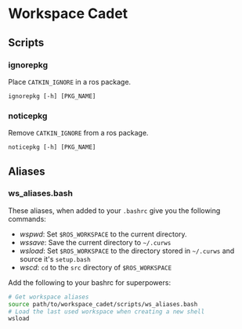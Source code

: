 Workspace Cadet
===============

Scripts
-------

### ignorepkg

Place `CATKIN_IGNORE` in a ros package.

```
ignorepkg [-h] [PKG_NAME]
```


### noticepkg

Remove `CATKIN_IGNORE` from a ros package.

```
noticepkg [-h] [PKG_NAME]
```

Aliases
-------

### ws_aliases.bash

These aliases, when added to your `.bashrc` give you the following commands:

* _wspwd_: Set `$ROS_WORKSPACE` to the current directory.
* _wssave_: Save the current directory to `~/.curws`
* _wsload_: Set `$ROS_WORKSPACE` to the directory stored in `~/.curws` and source it's `setup.bash`
* _wscd_: `cd` to the `src` directory of `$ROS_WORKSPACE`

Add the following to your bashrc for superpowers:
```bash
# Get workspace aliases
source path/to/workspace_cadet/scripts/ws_aliases.bash
# Load the last used workspace when creating a new shell
wsload
```
